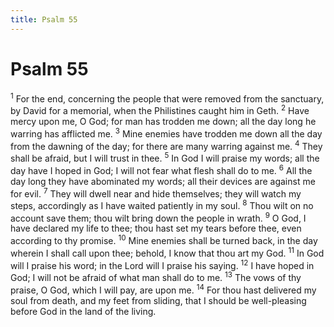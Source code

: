 ```yaml
---
title: Psalm 55
---
```

# Psalm 55

<sup>1</sup> For the end, concerning the people that were removed from the sanctuary, by David for a memorial, when the Philistines caught him in Geth. <sup>2</sup> Have mercy upon me, O God; for man has trodden me down; all the day long he warring has afflicted me. <sup>3</sup> Mine enemies have trodden me down all the day from the dawning of the day; for there are many warring against me. <sup>4</sup> They shall be afraid, but I will trust in thee. <sup>5</sup> In God I will praise my words; all the day have I hoped in God; I will not fear what flesh shall do to me. <sup>6</sup> All the day long they have abominated my words; all their devices are against me for evil. <sup>7</sup> They will dwell near and hide themselves; they will watch my steps, accordingly as I have waited patiently in my soul. <sup>8</sup> Thou wilt on no account save them; thou wilt bring down the people in wrath. <sup>9</sup> O God, I have declared my life to thee; thou hast set my tears before thee, even according to thy promise. <sup>10</sup> Mine enemies shall be turned back, in the day wherein I shall call upon thee; behold, I know that thou art my God. <sup>11</sup> In God will I praise his word; in the Lord will I praise his saying. <sup>12</sup> I have hoped in God; I will not be afraid of what man shall do to me. <sup>13</sup> The vows of thy praise, O God, which I will pay, are upon me. <sup>14</sup> For thou hast delivered my soul from death, and my feet from sliding, that I should be well-pleasing before God in the land of the living. 